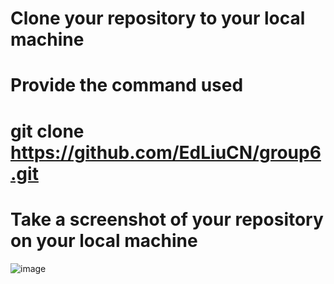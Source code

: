 # 





# Clone your repository to your local machine
# Provide the command used   
# git clone https://github.com/EdLiuCN/group6.git
# Take a screenshot of your repository on your local machine
![image](https://user-images.githubusercontent.com/122221022/227399778-8397ed4a-2c61-49ce-87c1-be0769bbca18.png)
